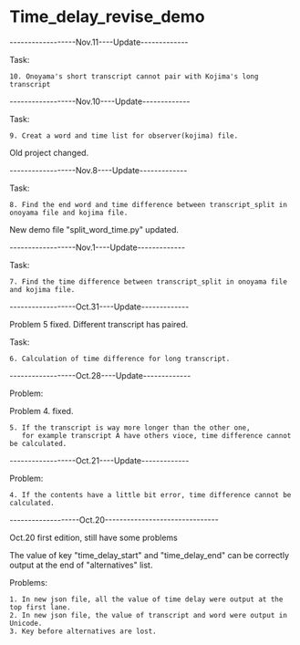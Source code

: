 # Time_delay_revise_demo

------------------Nov.11----Update-------------

Task:
  
    10. Onoyama's short transcript cannot pair with Kojima's long transcript
    
       
------------------Nov.10----Update-------------

Task:

    9. Creat a word and time list for observer(kojima) file.

Old project changed.
    
------------------Nov.8----Update-------------

Task:

    8. Find the end word and time difference between transcript_split in onoyama file and kojima file. 
    
New demo file "split_word_time.py" updated.

------------------Nov.1----Update-------------

Task:

    7. Find the time difference between transcript_split in onoyama file and kojima file. 

------------------Oct.31----Update-------------

Problem 5 fixed. Different transcript has paired.

Task:

    6. Calculation of time difference for long transcript. 

------------------Oct.28----Update-------------

Problem:

Problem 4. fixed. 

    5. If the transcript is way more longer than the other one, 
       for example transcript A have others vioce, time difference cannot be calculated.

------------------Oct.21----Update-------------

Problem:
    
    4. If the contents have a little bit error, time difference cannot be calculated.

-------------------Oct.20-------------------------------

Oct.20 first edition, still have some problems 
  
The value of key "time_delay_start" and "time_delay_end" can be correctly output at the end of "alternatives" list.

Problems:

    1. In new json file, all the value of time delay were output at the top first lane.
    2. In new json file, the value of transcript and word were output in Unicode.
    3. Key before alternatives are lost.

